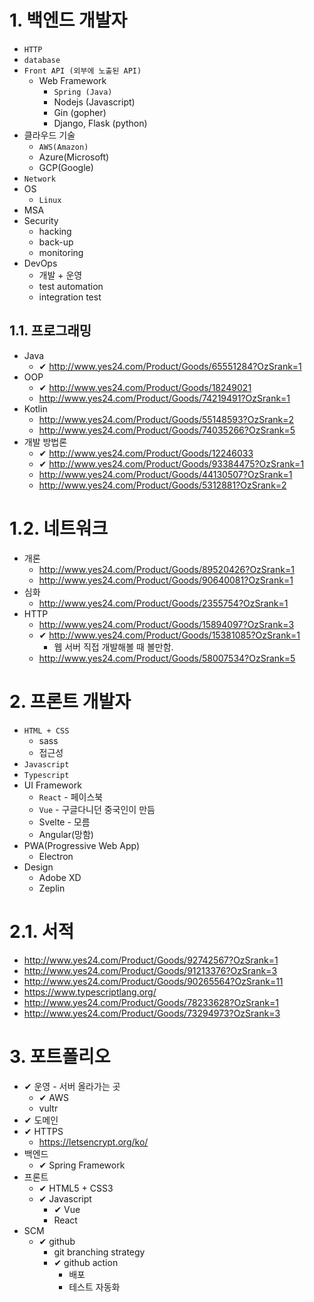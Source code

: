 # 1. 백엔드 개발자

- `HTTP`
- `database`
- `Front API (외부에 노출된 API)`
  - Web Framework
    - `Spring (Java)`
    - Nodejs (Javascript)
    - Gin (gopher)
    - Django, Flask (python)
- 클라우드 기술
  - `AWS(Amazon)`
  - Azure(Microsoft)
  - GCP(Google)
- `Network`
- OS
  - `Linux`
- MSA
- Security
  - hacking
  - back-up
  - monitoring
- DevOps
  - 개발 + 운영
  - test automation
  - integration test

## 1.1. 프로그래밍

- Java
  - ✔ http://www.yes24.com/Product/Goods/65551284?OzSrank=1
- OOP
  - ✔ http://www.yes24.com/Product/Goods/18249021
  - http://www.yes24.com/Product/Goods/74219491?OzSrank=1
- Kotlin
  - http://www.yes24.com/Product/Goods/55148593?OzSrank=2
  - http://www.yes24.com/Product/Goods/74035266?OzSrank=5
- 개발 방법론
  - ✔ http://www.yes24.com/Product/Goods/12246033
  - ✔ http://www.yes24.com/Product/Goods/93384475?OzSrank=1
  - http://www.yes24.com/Product/Goods/44130507?OzSrank=1
  - http://www.yes24.com/Product/Goods/5312881?OzSrank=2

# 1.2. 네트워크

- 개론
  - http://www.yes24.com/Product/Goods/89520426?OzSrank=1
  - http://www.yes24.com/Product/Goods/90640081?OzSrank=1
- 심화
  - http://www.yes24.com/Product/Goods/2355754?OzSrank=1
- HTTP
  - http://www.yes24.com/Product/Goods/15894097?OzSrank=3
  - ✔ http://www.yes24.com/Product/Goods/15381085?OzSrank=1
    - 웹 서버 직접 개발해볼 때 볼만함.
  - http://www.yes24.com/Product/Goods/58007534?OzSrank=5

# 2. 프론트 개발자

- `HTML + CSS`
  - sass
  - 접근성
- `Javascript`
- `Typescript`
- UI Framework
  - `React` - 페이스북
  - `Vue` - 구글다니던 중국인이 만듬
  - Svelte - 모름
  - Angular(망함)
- PWA(Progressive Web App)
  - Electron
- Design
  - Adobe XD
  - Zeplin

# 2.1. 서적

- http://www.yes24.com/Product/Goods/92742567?OzSrank=1
- http://www.yes24.com/Product/Goods/91213376?OzSrank=3
- http://www.yes24.com/Product/Goods/90265564?OzSrank=11
- https://www.typescriptlang.org/
- http://www.yes24.com/Product/Goods/78233628?OzSrank=1
- http://www.yes24.com/Product/Goods/73294973?OzSrank=3

# 3. 포트폴리오

- ✔ 운영 - 서버 올라가는 곳
  - ✔ AWS
  - vultr
- ✔ 도메인
- ✔ HTTPS
  - https://letsencrypt.org/ko/
- 백엔드
  - ✔ Spring Framework
- 프론트
  - ✔ HTML5 + CSS3
  - ✔ Javascript
    - ✔ Vue
    - React
- SCM
  - ✔ github
    - git branching strategy
    - ✔ github action
      - 배포
      - 테스트 자동화
